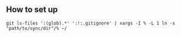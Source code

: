 ## How to set up
`git ls-files ':(glob).*' ':!:.gitignore' | xargs -I % -L 1 ln -s "path/to/sync/dir"/% ~/`
